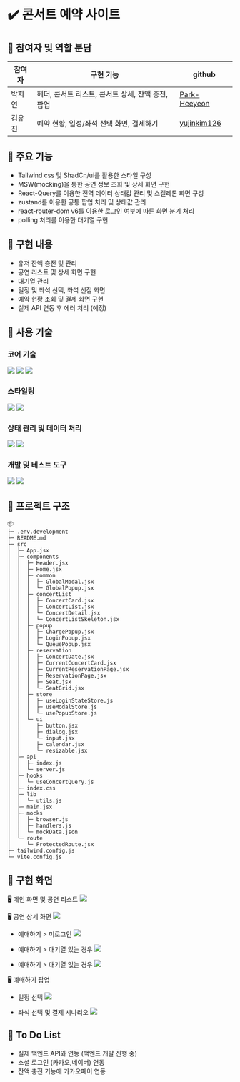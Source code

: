 # ✔️ 콘서트 예약 사이트

## 📍 참여자 및 역할 분담

| 참여자 | 구현 기능                                         | github                                          |
| ------ | ------------------------------------------------- | ----------------------------------------------- |
| 박희연 | 헤더, 콘서트 리스트, 콘서트 상세, 잔액 충전, 팝업 | [Park-Heeyeon](https://github.com/Park-Heeyeon) |
| 김유진 | 예약 현황, 일정/좌석 선택 화면, 결제하기          | [yujinkim126](https://github.com/yujinkim126)   |

## 📍 주요 기능

- Tailwind css 및 ShadCn/ui를 활용한 스타일 구성
- MSW(mocking)을 통한 공연 정보 조회 및 상세 화면 구현
- React-Query를 이용한 전역 데이터 상태값 관리 및 스켈레톤 화면 구성
- zustand를 이용한 공통 팝업 처리 및 상태값 관리
- react-router-dom v6를 이용한 로그인 여부에 따른 화면 분기 처리
- polling 처리를 이용한 대기열 구현

## 📍 구현 내용

- 유저 잔액 충전 및 관리
- 공연 리스트 및 상세 화면 구현
- 대기열 관리
- 일정 및 좌석 선택, 좌석 선점 화면
- 예약 현황 조회 및 결제 화면 구현
- 실제 API 연동 후 에러 처리 (예정)

## 📍 사용 기술

### 코어 기술

<img src="https://img.shields.io/badge/JavaScript-F7DF1E?style=for-the-badge&logo=JavaScript&logoColor=white"/>
<img src="https://img.shields.io/badge/React-20232A?style=for-the-badge&logo=react&logoColor=61DAFB"/>
<img src="https://img.shields.io/badge/Vite-646CFF?style=for-the-badge&logo=Vite&logoColor=white" />

### 스타일링

<img src="https://img.shields.io/badge/Tailwind_CSS-38B2AC?style=for-the-badge&logo=tailwind-css&logoColor=white">
<img src="https://img.shields.io/badge/Shadcn/Ui-000000?style=for-the-badge&logo=Shadcn&logoColor=white">

### 상태 관리 및 데이터 처리

<img src="https://img.shields.io/badge/Zustand-cccccc?style=for-the-badge&logo=Zustand&logoColor=white">
<img src="https://img.shields.io/badge/React_Query-FF4154?style=for-the-badge&logo=react-query&logoColor=white">

### 개발 및 테스트 도구

<img src="https://img.shields.io/badge/MSW-ff6933?style=for-the-badge&logo=MSW&logoColor=white">
<img src="https://img.shields.io/badge/Jest-C21325?style=for-the-badge&logo=Jest&logoColor=white">

## 📍 프로젝트 구조

```
📦
├─ .env.development
├─ README.md
├─ src
│  ├─ App.jsx
│  ├─ components
│  │  ├─ Header.jsx
│  │  ├─ Home.jsx
│  │  ├─ common
│  │  │  ├─ GlobalModal.jsx
│  │  │  └─ GlobalPopup.jsx
│  │  ├─ concertList
│  │  │  ├─ ConcertCard.jsx
│  │  │  ├─ ConcertList.jsx
│  │  │  └─ ConcertDetail.jsx
│  │  │  └─ ConcertListSkeleton.jsx
│  │  ├─ popup
│  │  │  ├─ ChargePopup.jsx
│  │  │  ├─ LoginPopup.jsx
│  │  │  └─ QueuePopup.jsx
│  │  ├─ reservation
│  │  │  ├─ ConcertDate.jsx
│  │  │  ├─ CurrentConcertCard.jsx
│  │  │  ├─ CurrentReservationPage.jsx
│  │  │  ├─ ReservationPage.jsx
│  │  │  ├─ Seat.jsx
│  │  │  └─ SeatGrid.jsx
│  │  ├─ store
│  │  │  ├─ useLoginStateStore.js
│  │  │  ├─ useModalStore.js
│  │  │  └─ usePopupStore.js
│  │  └─ ui
│  │     ├─ button.jsx
│  │     ├─ dialog.jsx
│  │     └─ input.jsx
│  │     ├─ calendar.jsx
│  │     └─ resizable.jsx
│  ├─ api
│  │  ├─ index.js
│  │  └─ server.js
│  ├─ hooks
│  │  └─ useConcertQuery.js
│  ├─ index.css
│  ├─ lib
│  │  └─ utils.js
│  ├─ main.jsx
│  ├─ mocks
│  │  ├─ browser.js
│  │  ├─ handlers.js
│  │  └─ mockData.json
│  └─ route
│     └─ ProtectedRoute.jsx
├─ tailwind.config.js
└─ vite.config.js
```

## 📍 구현 화면

🖥 메인 화면 및 공연 리스트
<img src="https://github.com/user-attachments/assets/6d2d3f5d-4de3-4b18-bf84-3e0f2adf03d0" />

🖥 공연 상세 화면
<img src="https://github.com/user-attachments/assets/5a37421e-2c0c-4f62-8fa7-92758ea0743b" />

- 예매하기 > 미로그인
  <img src="https://github.com/user-attachments/assets/c7b15183-a9ed-42db-9126-c2307ab8ef0c"/>

- 예매하기 > 대기열 있는 경우
  <img src="https://github.com/user-attachments/assets/17259af7-85a3-4449-b782-15a36f1db2a6" />

- 예매하기 > 대기열 없는 경우
  <img src="https://github.com/user-attachments/assets/e9259ba9-05fa-497b-9168-a8fe3b016377" />

🖥 예매하기 팝업

- 일정 선택
  <img src="https://github.com/user-attachments/assets/e9259ba9-05fa-497b-9168-a8fe3b016377" />

- 좌석 선택 및 결제 시나리오
  <img src="https://github.com/user-attachments/assets/c4489c6d-f1ed-4bab-b88c-504e9ab7fae6" />

## 📍 To Do List

- 실제 백엔드 API와 연동 (백엔드 개발 진행 중)
- 소셜 로그인 (카카오,네이버) 연동
- 잔액 충전 기능에 카카오페이 연동

</br>
